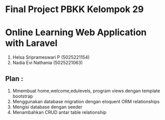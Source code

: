 # Final Project PBKK Kelompok 29
# Online Learning Web Application with Laravel

1. Helsa Sriprameswari P (5025221154)
2. Nadia Evi Nathania (5025221063)

## Plan :
1. Mmembuat home,welcome,edulevels, program views dengan template bootstrap
2. Menggunakan database migration dengan eloquent ORM relationships
3. Mengisi database dengan seeder
4. Menambahkan CRUD antar table relationship
